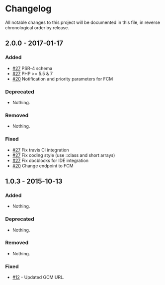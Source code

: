 # Changelog

All notable changes to this project will be documented in this file, in reverse chronological order by release.

## 2.0.0 - 2017-01-17

### Added

- [#27](https://github.com/zendframework/ZendService_Google_Gcm/pull/27) PSR-4 schema
- [#27](https://github.com/zendframework/ZendService_Google_Gcm/pull/27) PHP >= 5.5 & 7
- [#20](https://github.com/zendframework/ZendService_Google_Gcm/pull/25) Notification and priority parameters for FCM

### Deprecated

- Nothing.

### Removed

- Nothing.

### Fixed

- [#27](https://github.com/zendframework/ZendService_Google_Gcm/pull/27) Fix travis CI integration
- [#27](https://github.com/zendframework/ZendService_Google_Gcm/pull/27) Fix coding style (use ::class and short arrays)
- [#27](https://github.com/zendframework/ZendService_Google_Gcm/pull/27) Fix docblocks for IDE integration
- [#20](https://github.com/zendframework/ZendService_Google_Gcm/pull/25) Change endpoint to FCM

## 1.0.3 - 2015-10-13

### Added

- Nothing.

### Deprecated

- Nothing.

### Removed

- Nothing.

### Fixed

- [#12](https://github.com/zendframework/ZendService_Google_Gcm/pull/12) -
  Updated GCM URL.
